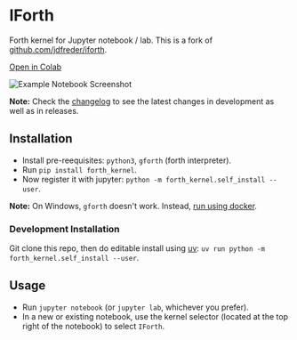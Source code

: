 # IForth

Forth kernel for Jupyter notebook / lab. This is a fork of [github.com/jdfreder/iforth](https://github.com/jdfreder/iforth).

[Open in Colab](https://colab.research.google.com/github/sohang3112/iforth/blob/master/forth_jupyter_tour.ipynb)

![Example Notebook Screenshot](notebook_screenshot.png)

**Note:** Check the [changelog](CHANGELOG.md) to see the latest changes in development as well as in releases.

## Installation

- Install pre-reequisites: `python3`, `gforth` (forth interpreter).
- Run `pip install forth_kernel`.
- Now register it with jupyter: `python -m forth_kernel.self_install --user`.

**Note:** On Windows, `gforth` doesn't work. Instead, [run using docker](#installing-with-docker).

### Development Installation

Git clone this repo, then do editable install using [uv](https://github.com/astral-sh/uv): `uv run python -m forth_kernel.self_install --user`.

## Usage

- Run `jupyter notebook` (or `jupyter lab`, whichever you prefer).
- In a new or existing notebook, use the kernel selector (located at the top right of the notebook) to select `IForth`.
